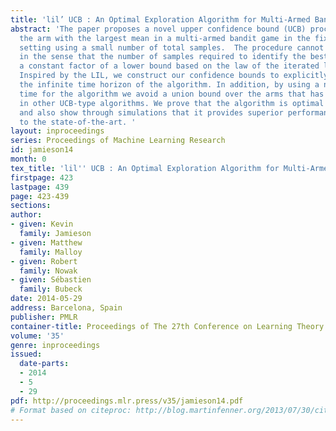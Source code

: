 ```yaml
---
title: 'lil’ UCB : An Optimal Exploration Algorithm for Multi-Armed Bandits'
abstract: 'The paper proposes a novel upper confidence bound (UCB) procedure for identifying
  the arm with the largest mean in a multi-armed bandit game in the fixed confidence
  setting using a small number of total samples.  The procedure cannot be improved
  in the sense that the number of samples required to identify the best arm is within
  a constant factor of a lower bound based on the law of the iterated logarithm (LIL).
  Inspired by the LIL, we construct our confidence bounds to explicitly account for
  the infinite time horizon of the algorithm. In addition, by using a novel stopping
  time for the algorithm we avoid a union bound over the arms that has been observed
  in other UCB-type algorithms. We prove that the algorithm is optimal up to constants
  and also show through simulations that it provides superior performance with respect
  to the state-of-the-art. '
layout: inproceedings
series: Proceedings of Machine Learning Research
id: jamieson14
month: 0
tex_title: 'lil'' UCB : An Optimal Exploration Algorithm for Multi-Armed Bandits'
firstpage: 423
lastpage: 439
page: 423-439
sections: 
author:
- given: Kevin
  family: Jamieson
- given: Matthew
  family: Malloy
- given: Robert
  family: Nowak
- given: Sébastien
  family: Bubeck
date: 2014-05-29
address: Barcelona, Spain
publisher: PMLR
container-title: Proceedings of The 27th Conference on Learning Theory
volume: '35'
genre: inproceedings
issued:
  date-parts:
  - 2014
  - 5
  - 29
pdf: http://proceedings.mlr.press/v35/jamieson14.pdf
# Format based on citeproc: http://blog.martinfenner.org/2013/07/30/citeproc-yaml-for-bibliographies/
---
```

